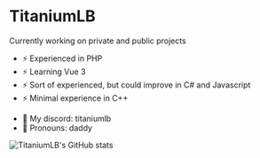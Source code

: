 # TitaniumLB

Currently working on private and public projects

- ⚡ Experienced in PHP
- ⚡ Learning Vue 3
- ⚡ Sort of experienced, but could improve in C# and Javascript
- ⚡ Minimal experience in C++

* 💬 My discord: titaniumlb
* 💬 Pronouns: daddy


![TitaniumLB's GitHub stats](https://github-readme-stats.vercel.app/api?username=TitaniumLB6571&show_icons=true&theme=radical)
